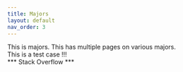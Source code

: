 ```yaml
---
title: Majors
layout: default
nav_order: 3
---
```



This is majors. 
This has multiple pages on various majors. <br/>
This is a test case !!! <br/>
*** Stack Overflow *** <br/>
